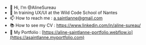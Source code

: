- 👋 Hi, I’m @AlineSureau
- 🌱 In training UX/UI at the Wild Code School of Nantes
- 📫 How to reach me : a.saintlanne@gmail.com
- 📚 How to see my CV : https://www.linkedin.com/in/aline-sureau/
- 👀 My Portfolio : [https://aline-saintlanne-portfolio.webflow.io](https://asaintlanne.myportfolio.com)

